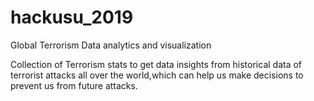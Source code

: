 # hackusu_2019
Global Terrorism Data analytics and visualization

Collection of Terrorism stats to get data insights from historical data of terrorist attacks all over the world,which can help us make decisions to prevent us from future attacks.
